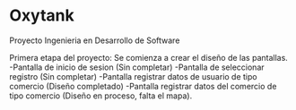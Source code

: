 # Oxytank
Proyecto Ingenieria en Desarrollo de Software 

Primera etapa del proyecto: Se comienza a crear el diseño de las pantallas.
-Pantalla de inicio de sesion (Sin completar)
-Pantalla de seleccionar registro (Sin completar)
-Pantalla registrar datos de usuario de tipo comercio (Diseño completado)
-Pantalla registrar datos del comercio de tipo comercio (Diseño en proceso, falta el mapa).
